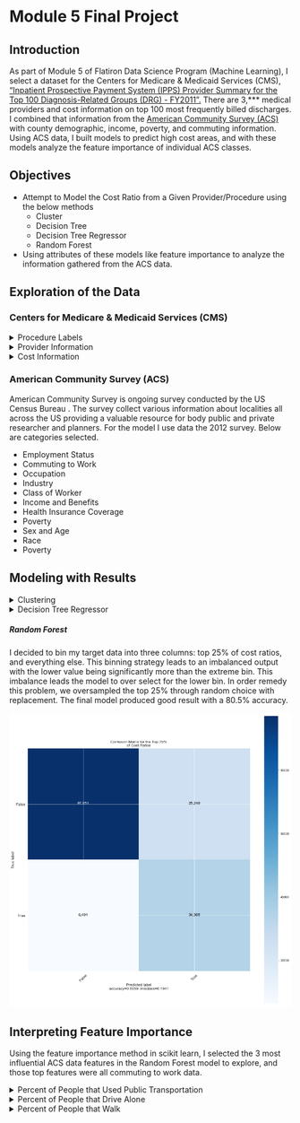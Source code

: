 
# Module 5 Final Project


## Introduction

As part of Module 5 of Flatiron Data Science Program (Machine Learning), I select a dataset for the Centers for Medicare & Medicaid Services (CMS),  <a href="https://data.cms.gov/Medicare-Inpatient/Inpatient-Prospective-Payment-System-IPPS-Provider/97k6-zzx3">“Inpatient Prospective Payment System (IPPS) Provider Summary for the Top 100 Diagnosis-Related Groups (DRG) - FY2011”.</a> There are 3,*** medical providers  and cost information on top 100 most frequently billed discharges. I combined that information from the <a href="https://data.cms.gov/Medicare-Inpatient/Inpatient-Prospective-Payment-System-IPPS-Provider/97k6-zzx3">American Community Survey (ACS)</a> with county demographic, income, poverty, and commuting information. Using ACS data, I built models to predict  high cost areas, and with these models analyze  the feature importance of individual ACS classes. 

## Objectives

<ul>
	<li>Attempt to Model the Cost Ratio from a Given Provider/Procedure using the below methods
    <ul>
        <li>Cluster</li>
        <li>Decision Tree</li>
        <li>Decision Tree Regressor</li>
        <li>Random Forest</li>
    </ul>
    <li>Using attributes of these models like feature importance to analyze the information gathered from the ACS data.</li>
</ul>

## Exploration of the Data

### Centers for Medicare & Medicaid Services (CMS)

<details><summary>Procedure Labels</summary>

**DRG Definition**
    
DRG (diagnosis-related group) definition is a payment categories that are used for the purpose of reimbursing hospitals (especially for Medicare). Each definition represents particular clas for each case in a given category with a fixed fee regardless of the actual costs incurred. An example of a DRG definftion can be a seen below. There is 100 individual defintion in the study.

'057 - DEGENERATIVE NERVOUS SYSTEM DISORDERS W/O MCC'

**ID**

There is designated ID number for each definition (see "057").

**Label**

There are 57 individual procedure names. (see "DEGENERATIVE NERVOUS SYSTEM DISORDERS").

**Complications / Comorbidity Conditions**

In some definitions have pre-existing complication or comordibity information that effect the treat for given procedure. These are options for these information: 
    <ul>
        <li>without_ccmcc</li>
        <li>with_mcc</li>
        <li>with_cc</li>
        <li>with_ccmcc</li>
    </ul>

</details>

<details><summary>Provider Information</summary>

**Provider Id**

The CMS Certification Number (CCN) assigned to the Medicare certified hospital facility.

**Provider Name**

The name of the provider.

**Provider Street Address**

The provider’s street address.

**Provider City**

The city where the provider is located.

**Provider State**

The state where the provider is located.

**Provider Zip Code**

The provider’s zip code.

**Provider HRR**

The Hospital Referral Region (HRR) where the provider is located
 
</details>

<details><summary>Cost Information</summary>

**Total Discharges**

The number of discharges billed by the provider for inpatient hospital services.

**Average Covered Charges**

The provider's average charge for services covered by Medicare for all
discharges in the MS-DRG. These will vary from hospital to hospital because of differences in hospital
charge structures.

**Average Total Payments**

The average total payments to all providers for the MS-DRG including the MSDRG amount, teaching, disproportionate share, capital, and outlier payments for all cases. Also included in average total payments are co-payment and deductible amounts that the patient is responsible for and any additional payments by third parties for coordination of benefits.

**Average Medicare Payments**

The average amount that Medicare pays to the provider for Medicare's
share of the MS-DRG. 

**Cost Ratio (Calculated in Pre Processing)**

The ratio of the Average Total Payment divided by the most expensive cost for the for that particular DRG definition

</details>

###  American Community Survey (ACS)

American Community Survey is ongoing survey conducted by the US Census Bureau . The survey collect various information about localities all across the US providing a valuable resource for body public and private researcher and planners. For the  model I use data the 2012 survey. Below are categories selected.

<ul>
    <li>Employment Status</li>
    <li>Commuting to Work</li>
    <li>Occupation</li>
    <li>Industry</li>
    <li>Class of Worker</li>
    <li>Income and Benefits</li>
    <li>Health Insurance Coverage</li>
    <li>Poverty</li>
    <li>Sex and Age</li>
    <li>Race</li>
    <li>Poverty</li>
</ul>


## Modeling with Results

<details><summary>Clustering</summary>

I attempted to use clustering to find groupings in the  ACS data, CMS data, and combined data. Unfortunate I did not find distinct clusters based on the calinski harabasz score. See results of the clustering for various cluster sizes.

![](Image/cluster.png)

</details>

<details><summary>Decision Tree Regressor</summary>

I also attempted to use regression with decision trees because I wanted to produce a continuous result. The output did not effectively reflect the data. See results compared to the actual data in the below graph. 

![](Image/regression_decision_tree.png)

</details>

##### Random Forest
 
I decided to bin my target data into three columns: top 25% of cost ratios, and everything else. This binning strategy leads to an imbalanced output with the lower value being significantly more than the extreme bin. This imbalance leads the model to over select for the lower bin. In order remedy this problem, we oversampled the top 25% through random choice with replacement. The final model produced good result with a 80.5% accuracy. 

![](Image/random_forest.png)



## Interpreting Feature Importance


Using the feature importance method in scikit learn, I selected the 3 most influential ACS data features in the Random Forest model to explore, and those top features were all commuting to work data.

<details><summary>Percent of People that Used Public Transportation</summary>

The below graph display the ratio of the payment to the maximiuim procedure payment versus to the percent of county residents use public transport. As can be see in the graph, the average of the ratio for the binned values increased as the percent of pubilc transport users increased. The averages of the three largest categories are above the 25% threshold.

![](Image/pubilc_transport.png)

</details>

<details><summary> Percent of People that Drive Alone </summary>

This graph shows the cost ratio versus the percent of county residents that drive to work alone using a car, tuck , or van. Inverse to the previous graph, the average cost ratio decreased as the binned percents increased. The three smallest bins' averages were above the threshold.

![](Image/driving_alone.png)

</details>

<details><summary>Percent of People that Walk</summary>

The below graph display the cost ratio versus to the percent of county residents that walk. The feature produces more mixed results. The average ratio for the binned values move around as the percent of pubilc transport users increased.

![](Image/walked.png)

</details>



